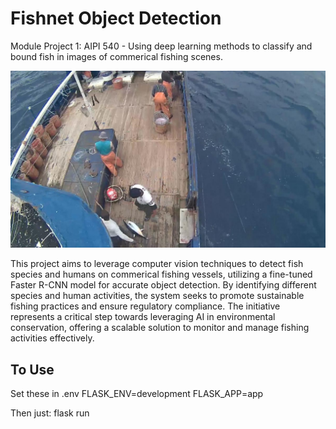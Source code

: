 # Fishnet Object Detection
Module Project 1: AIPI 540 - Using deep learning methods to classify and bound fish in images of commerical fishing scenes.

![Example Image](data/test_image_2.jpg)

This project aims to leverage computer vision techniques to detect fish species and humans on commerical fishing vessels, utilizing a fine-tuned Faster R-CNN model for accurate object detection. By identifying different species and human activities, the system seeks to promote sustainable fishing practices and ensure regulatory compliance. The initiative represents a critical step towards leveraging AI in environmental conservation, offering a scalable solution to monitor and manage fishing activities effectively.


## To Use

Set these in .env
FLASK_ENV=development
FLASK_APP=app

Then just:
flask run
